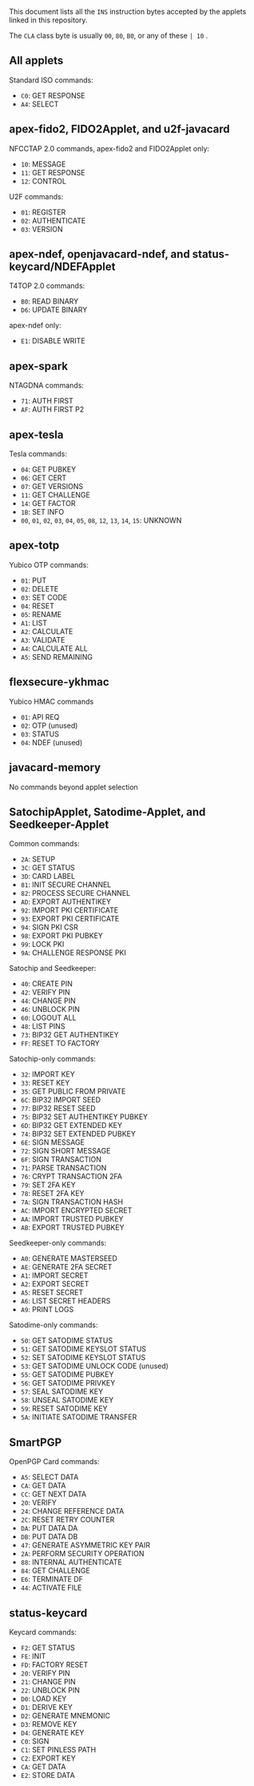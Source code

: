 This document lists all the `INS` instruction bytes accepted by the applets linked in this repository.

The `CLA` class byte is usually `00`, `80`, `B0`, or any of these `| 10` .

## All applets

Standard ISO commands:

- `C0`: GET RESPONSE
- `A4`: SELECT 

## apex-fido2, FIDO2Applet, and u2f-javacard

NFCCTAP 2.0 commands, apex-fido2 and FIDO2Applet only:

- `10`: MESSAGE
- `11`: GET RESPONSE
- `12`: CONTROL

U2F commands:

- `01`: REGISTER
- `02`: AUTHENTICATE
- `03`: VERSION

## apex-ndef, openjavacard-ndef, and status-keycard/NDEFApplet

T4TOP 2.0 commands:

- `B0`: READ BINARY
- `D6`: UPDATE BINARY

apex-ndef only:

- `E1`: DISABLE WRITE

## apex-spark

NTAGDNA commands:

- `71`: AUTH FIRST
- `AF`: AUTH FIRST P2

## apex-tesla

Tesla commands:

- `04`: GET PUBKEY
- `06`: GET CERT
- `07`: GET VERSIONS
- `11`: GET CHALLENGE
- `14`: GET FACTOR
- `1B`: SET INFO
- `00`, `01`, `02`, `03`, `04`, `05`, `08`, `12`, `13`, `14`, `15`: UNKNOWN

## apex-totp

Yubico OTP commands:

- `01`: PUT
- `02`: DELETE
- `03`: SET CODE
- `04`: RESET
- `05`: RENAME
- `A1`: LIST
- `A2`: CALCULATE
- `A3`: VALIDATE
- `A4`: CALCULATE ALL
- `A5`: SEND REMAINING

## flexsecure-ykhmac

Yubico HMAC commands

- `01`: API REQ
- `02`: OTP (unused)
- `03`: STATUS
- `04`: NDEF (unused)

## javacard-memory

No commands beyond applet selection

## SatochipApplet, Satodime-Applet, and Seedkeeper-Applet

Common commands:

- `2A`: SETUP
- `3C`: GET STATUS
- `3D`: CARD LABEL 
- `81`: INIT SECURE CHANNEL
- `82`: PROCESS SECURE CHANNEL
- `AD`: EXPORT AUTHENTIKEY 
- `92`: IMPORT PKI CERTIFICATE
- `93`: EXPORT PKI CERTIFICATE
- `94`: SIGN PKI CSR
- `98`: EXPORT PKI PUBKEY
- `99`: LOCK PKI
- `9A`: CHALLENGE RESPONSE PKI 

Satochip and Seedkeeper:

- `40`: CREATE PIN
- `42`: VERIFY PIN
- `44`: CHANGE PIN
- `46`: UNBLOCK PIN
- `60`: LOGOUT ALL 
- `48`: LIST PINS
- `73`: BIP32 GET AUTHENTIKEY
- `FF`: RESET TO FACTORY

Satochip-only commands:

- `32`: IMPORT KEY
- `33`: RESET KEY
- `35`: GET PUBLIC FROM PRIVATE 
- `6C`: BIP32 IMPORT SEED
- `77`: BIP32 RESET SEED
- `75`: BIP32 SET AUTHENTIKEY PUBKEY
- `6D`: BIP32 GET EXTENDED KEY
- `74`: BIP32 SET EXTENDED PUBKEY
- `6E`: SIGN MESSAGE
- `72`: SIGN SHORT MESSAGE
- `6F`: SIGN TRANSACTION
- `71`: PARSE TRANSACTION
- `76`: CRYPT TRANSACTION 2FA
- `79`: SET 2FA KEY
- `78`: RESET 2FA KEY
- `7A`: SIGN TRANSACTION HASH 
- `AC`: IMPORT ENCRYPTED SECRET
- `AA`: IMPORT TRUSTED PUBKEY
- `AB`: EXPORT TRUSTED PUBKEY

Seedkeeper-only commands:

- `A0`: GENERATE MASTERSEED
- `AE`: GENERATE 2FA SECRET 
- `A1`: IMPORT SECRET
- `A2`: EXPORT SECRET
- `A5`: RESET SECRET
- `A6`: LIST SECRET HEADERS
- `A9`: PRINT LOGS

Satodime-only commands:

- `50`: GET SATODIME STATUS 
- `51`: GET SATODIME KEYSLOT STATUS 
- `52`: SET SATODIME KEYSLOT STATUS 
- `53`: GET SATODIME UNLOCK CODE (unused)
- `55`: GET SATODIME PUBKEY  
- `56`: GET SATODIME PRIVKEY 
- `57`: SEAL SATODIME KEY  
- `58`: UNSEAL SATODIME KEY  
- `59`: RESET SATODIME KEY  
- `5A`: INITIATE SATODIME TRANSFER 

## SmartPGP

OpenPGP Card commands:

- `A5`: SELECT DATA
- `CA`: GET DATA
- `CC`: GET NEXT DATA
- `20`: VERIFY
- `24`: CHANGE REFERENCE DATA
- `2C`: RESET RETRY COUNTER
- `DA`: PUT DATA DA
- `DB`: PUT DATA DB
- `47`: GENERATE ASYMMETRIC KEY PAIR
- `2A`: PERFORM SECURITY OPERATION
- `88`: INTERNAL AUTHENTICATE
- `84`: GET CHALLENGE
- `E6`: TERMINATE DF
- `44`: ACTIVATE FILE

## status-keycard

Keycard commands:

- `F2`: GET STATUS
- `FE`: INIT
- `FD`: FACTORY RESET
- `20`: VERIFY PIN
- `21`: CHANGE PIN
- `22`: UNBLOCK PIN
- `D0`: LOAD KEY
- `D1`: DERIVE KEY
- `D2`: GENERATE MNEMONIC
- `D3`: REMOVE KEY
- `D4`: GENERATE KEY
- `C0`: SIGN
- `C1`: SET PINLESS PATH
- `C2`: EXPORT KEY
- `CA`: GET DATA
- `E2`: STORE DATA